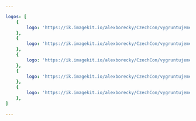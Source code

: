 ```yaml
---

logos: [
    {
        logo: 'https://ik.imagekit.io/alexborecky/CzechCon/vygruntujeme/Wc_Dbz92J00oUC4o.png'
    },
    {
        logo: 'https://ik.imagekit.io/alexborecky/CzechCon/vygruntujeme/33fc2bc01f8ea9d3f6928f92a503af33_n-1m4K_-P6.png'
    },
    {
        logo: 'https://ik.imagekit.io/alexborecky/CzechCon/vygruntujeme/5c372ef3222a7c6394d41aa9_BBC_l7a9rGEKuG.png'
    },
    {
        logo: 'https://ik.imagekit.io/alexborecky/CzechCon/vygruntujeme/form-factory_logo_R9yUeOLyELVBY.png'
    },
    {
        logo: 'https://ik.imagekit.io/alexborecky/CzechCon/vygruntujeme/coverphoto_Bwbj-CJmxBCE.jpeg'
    },
]

---
```

